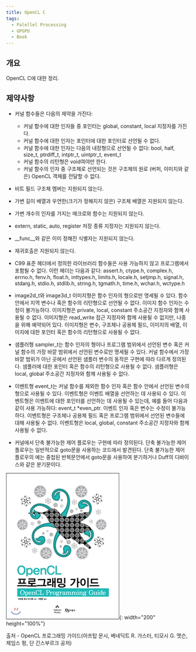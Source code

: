 ```yaml
---
title: OpenCL C
tags:
  - Palellel Processing
  - GPGPU
  - Book
---
```


<!--more-->
## 개요

  OpenCL C에 대한 정리.

## 제약사항
- 커널 함수들은 다음의 제약을 가진다:
   - 커널 함수에 대한 인자들 중 포인터는 global, constant, local 지정자를 가진다.
   - 커널 함수에 대한 인자는 포인터에 대한 포인터로 선언될 수 없다.
   - 커널 함수에 대한 인자는 다음의 내장형으로 선언될 수 없다: bool, half, size_t, ptrdiff_t, intptr_t, uintptr_t, event_t
   - 커널 함수의 리턴형은 void여야만 한다.
   - 커널 함수의 인자 중 구조체로 선언되는 것은 구조체의 원로 (버퍼, 이미지와 같은) OpenCL 객체를 전달할 수 없다.
- 비트 필드 구조체 멤버는 지원되지 않는다.
	
 
- 가변 길이 배열과 우연한(크기가 정해지지 않은) 구조체 배열은 지원되지 않는다.
- 가변 개수의 인자를 가지는 매크로와 함수는 지원되지 않는다.
- extern, static, auto, register 저장 종류 지정자는 지원되지 않는다.
- __func__와 같은 이미 정해진 식별자는 지원되지 않는다.
- 재귀호출은 지원되지 않는다.
- C99 표준 헤더에서 정의한 라이브러리 함수들은 사용 가능하지 않고 프로그램에서 포함될 수 없다. 이런 헤더는 다음과 같다:
assert.h, ctype.h, complex.h, errno.h, fenv.h, float.h, inttypes.h, limits.h, locale.h, setjmp.h, signal.h, stdarg.h, stdio.h, stdlib.h, string.h, tgmath.h, time.h, wchar.h, wctype.h
- image2d_t와 image3d_t 이미지형은 함수 인자의 형으로만 명세될 수 있다. 함수 안에서 지역 변수나 혹은 함수의 리턴형으로 선언될 수 없다. 이미지 함수 인자는 수정이 불가능하다. 이미지형은 private, local, constant 주소공간 지정자와 함께 사용될 수 없다. 이미지형은 read_write 접근 지정자와 함께 사용될 수 없지만, 나중을 위해 예약되어 있다. 이미지형은 변수, 구조체나 공용체 필드, 이미지의 배열, 이미지에 대한 포인터 혹은 함수의 리턴형으로 사용될 수 없다.
- 샘플러형 sampler_t는 함수 인자의 형이나 프로그램 범위에서 선언된 변수 혹은 커널 함수의 가장 바깥 범위에서 선언된 변수로만 명세될 수 있다. 커널 함수에서 가장 바깥 범위가 아닌 곳에서 선언된 샘플러 변수의 동작은 구현에 따라 다르게 정의된다. 샘플러에 대한 포인터 혹은 함수의 리턴형으로 사용될 수 없다. 샘플러형은 local, global 주소공간 지정자와 함께 사용될 수 없다.

- 이벤트형 event_t는 커널 함수를 제외한 함수 인자 혹은 함수 안에서 선언된 변수의 형으로 사용될 수 있다. 이벤트형은 이벤트 배열을 선언하는 데 사용되 수 있다. 이벤트형은 이벤트에 대한 포인터를 선언하는 데 사용될 수 있는데, 예를 들어 다음과 같이 사용 가능하다:
event_t *even_ptr. 이벤트 인자 혹은 변수는 수정이 불가능하다. 이벤트형은 구조체나 공용체 필드 혹은 프로그램 범위에서 선언된 변수들에 대해 사용될 수 없다. 이벤트형은  local, global, constant 주소공간 지정자와 함께 사용될 수 없다.

- 커널에서 단축 불가능한 제어 플로우는 구현에 따라 정의된다. 단축 불가능한 제어 플로우는 일반적으로 goto문을 사용하는 코드에서 발견된다. 단축 불가능한 제어 플로우의 예는 중첩된 반복문안에서 goto문을 사용하여 분기하거나 Duff의 디바이스와 같은 분기문이다.



![출처](/img/post/OpenCLC.jpg){: width="200" height="100%"}

출처 - OpenCL 프로그래밍 가이드(아프탑 문시, 베네딕트 R. 가스터, 티모시 G. 맷슨, 제임스 펑, 단 긴스부르크 공저)
